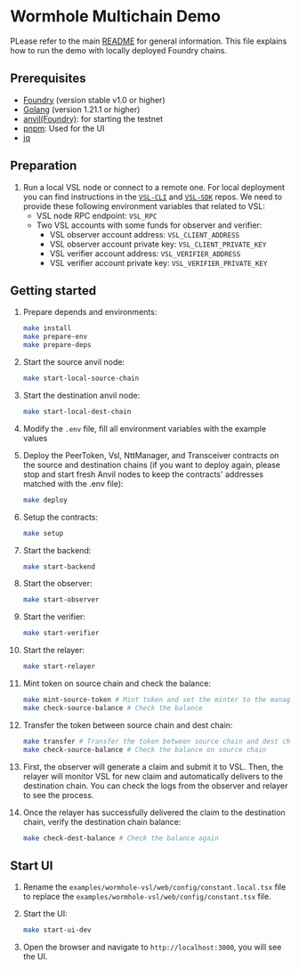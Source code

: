 # Wormhole Multichain Demo

PLease refer to the main [README](./README.md) for general information. This file explains how to run the demo with locally deployed Foundry chains.

## Prerequisites

- [Foundry](https://book.getfoundry.sh/getting-started/installation) (version stable v1.0 or higher)
- [Golang](https://go.dev/doc/install) (version 1.21.1 or higher)
- [anvil(Foundry)](https://book.getfoundry.sh/getting-started/installation): for starting the testnet
- [pnpm](https://pnpm.io/installation): Used for the UI
- [jq](https://jqlang.github.io/jq/download/)

## Preparation

1. Run a local VSL node or connect to a remote one. For local deployment you can find instructions in the [`VSL-CLI`](https://github.com/Pi-Squared-Inc/vsl-cli) and [`VSL-SDK`](https://github.com/Pi-Squared-Inc/vsl-sdk) repos. We need to provide these following environment variables that related to VSL:
   - VSL node RPC endpoint: `VSL_RPC`
   - Two VSL accounts with some funds for observer and verifier:
     - VSL observer account address: `VSL_CLIENT_ADDRESS`
     - VSL observer account private key: `VSL_CLIENT_PRIVATE_KEY`
     - VSL verifier account address: `VSL_VERIFIER_ADDRESS`
     - VSL verifier account private key: `VSL_VERIFIER_PRIVATE_KEY`

## Getting started

1. Prepare depends and environments:

   ```bash
   make install
   make prepare-env
   make prepare-deps
   ```

2. Start the source anvil node:

   ```bash
   make start-local-source-chain
   ```

3. Start the destination anvil node:

   ```bash
   make start-local-dest-chain
   ```

4. Modify the `.env` file, fill all environment variables with the example values

5. Deploy the PeerToken, Vsl, NttManager, and Transceiver contracts on the source and destination chains (if you want to deploy again, please stop and start fresh Anvil nodes to keep the contracts' addresses matched with the .env file):

   ```bash
   make deploy
   ```

6. Setup the contracts:

   ```bash
   make setup
   ```

7. Start the backend:

   ```bash
   make start-backend
   ```

8. Start the observer:

   ```bash
   make start-observer
   ```

9. Start the verifier:

   ```bash
   make start-verifier
   ```

10. Start the relayer:

    ```bash
    make start-relayer
    ```

11. Mint token on source chain and check the balance:

    ```bash
    make mint-source-token # Mint token and set the minter to the manager
    make check-source-balance # Check the balance
    ```

12. Transfer the token between source chain and dest chain:

    ```bash
    make transfer # Transfer the token between source chain and dest chain
    make check-source-balance # Check the balance on source chain
    ```

13. First, the observer will generate a claim and submit it to VSL. Then, the relayer will monitor VSL for new claim and automatically delivers to the destination chain. You can check the logs from the observer and relayer to see the process.

14. Once the relayer has successfully delivered the claim to the destination chain, verify the destination chain balance:

    ```bash
    make check-dest-balance # Check the balance again
    ```

## Start UI

1. Rename the `examples/wormhole-vsl/web/config/constant.local.tsx` file to replace the `examples/wormhole-vsl/web/config/constant.tsx` file.
2. Start the UI:

   ```bash
   make start-ui-dev
   ```

3. Open the browser and navigate to `http://localhost:3000`, you will see the UI.
